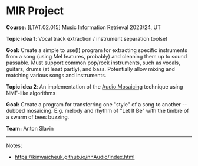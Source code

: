 # MIR Project

**Course:** [LTAT.02.015] Music Information Retrieval 2023/24, UT

**Topic idea 1**: Vocal track extraction / instrument separation toolset

**Goal:** Create a simple to use(!) program for extracting specific instruments from a song (using Mel features, probably) and cleaning them up to sound passable. Must support common pop/rock instruments, such as vocals, guitars, drums (at least partly), and bass. Potentially allow mixing and matching various songs and instruments.

**Topic idea 2**: An implementation of the [Audio Mosaicing](https://www.audiolabs-erlangen.de/resources/MIR/2015-ISMIR-LetItBee) technique using NMF-like algorithms

**Goal:** Create a program for transferring one "style" of a song to another -- dubbed mosaicing. E.g. melody and rhythm of "Let It Be" with the timbre of a swarm of bees buzzing. 

**Team:** Anton Slavin

---

Notes:

- https://kinwaicheuk.github.io/nnAudio/index.html